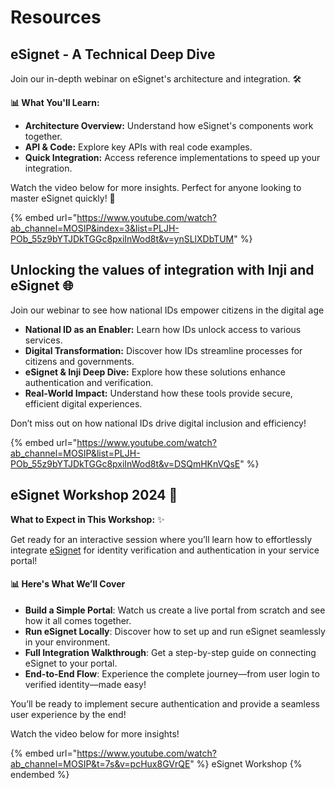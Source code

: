 # Resources

## eSignet - A Technical Deep Dive

Join our in-depth webinar on eSignet's architecture and integration. 🛠️

**📊 What You'll Learn:**

* **Architecture Overview:** Understand how eSignet's components work together.
* **API & Code:** Explore key APIs with real code examples.
* **Quick Integration:** Access reference implementations to speed up your integration.

Watch the video below for more insights. Perfect for anyone looking to master eSignet quickly! 🚀

{% embed url="https://www.youtube.com/watch?ab_channel=MOSIP&index=3&list=PLJH-POb_55z9bYTJDkTGGc8pxiInWod8t&v=ynSLlXDbTUM" %}

## Unlocking the values of integration with Inji and eSignet 🌐 <a href="#unlocking-the-values-of-integration-with-inji-and-esignet" id="unlocking-the-values-of-integration-with-inji-and-esignet"></a>

Join our webinar to see how national IDs empower citizens in the digital age&#x20;

* **National ID as an Enabler:** Learn how IDs unlock access to various services.
* **Digital Transformation:** Discover how IDs streamline processes for citizens and governments.
* **eSignet & Inji Deep Dive:** Explore how these solutions enhance authentication and verification.
* **Real-World Impact:** Understand how these tools provide secure, efficient digital experiences.

Don’t miss out on how national IDs drive digital inclusion and efficiency!

{% embed url="https://www.youtube.com/watch?ab_channel=MOSIP&list=PLJH-POb_55z9bYTJDkTGGc8pxiInWod8t&v=DSQmHKnVQsE" %}

## **eSignet Workshop 2024** 🚀

**What to Expect in This Workshop:** ✨

Get ready for an interactive session where you’ll learn how to effortlessly integrate [eSignet](https://docs.esignet.io/) for identity verification and authentication in your service portal!&#x20;

#### **📊** Here's What We’ll Cover&#x20;

* **Build a Simple Portal**: Watch us create a live portal from scratch and see how it all comes together.
* **Run eSignet Locally**: Discover how to set up and run eSignet seamlessly in your environment.&#x20;
* **Full Integration Walkthrough**: Get a step-by-step guide on connecting eSignet to your portal.
* **End-to-End Flow**: Experience the complete journey—from user login to verified identity—made easy!&#x20;

You’ll be ready to implement secure authentication and provide a seamless user experience by the end!

Watch the video below for more insights!

{% embed url="https://www.youtube.com/watch?ab_channel=MOSIP&t=7s&v=pcHux8GVrQE" %}
eSignet Workshop
{% endembed %}
